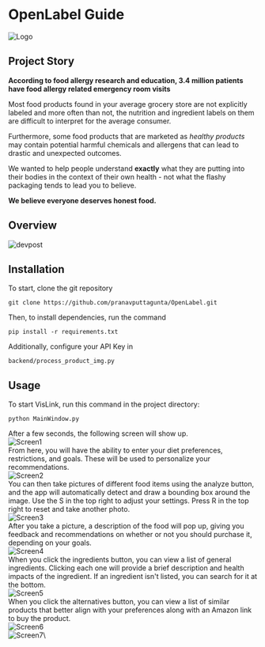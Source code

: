 # OpenLabel Guide
![Logo](/assets/logo.jpg)
## Project Story
**According to food allergy research and education, 3.4 million patients have food allergy related emergency room visits**

Most food products found in your average grocery store are not explicitly labeled and more often than not, the nutrition and ingredient labels on them are difficult to interpret for the average consumer. 

Furthermore, some food products that are marketed as _healthy products_ may contain potential harmful chemicals and allergens that can lead to drastic and unexpected outcomes.

We wanted to help people understand **exactly** what they are putting into their bodies in the context of their own health - not what the flashy packaging tends to lead you to believe.

**We believe everyone deserves honest food.**
## Overview
![devpost](https://devpost.com/software/openlabel)
## Installation
To start, clone the git repository
```
git clone https://github.com/pranavputtagunta/OpenLabel.git
```
Then, to install dependencies, run the command
```
pip install -r requirements.txt
```
Additionally, configure your API Key in 
```
backend/process_product_img.py
```
## Usage
To start VisLink, run this command in the project directory:
```
python MainWindow.py
```

After a few seconds, the following screen will show up.\
![Screen1](/assets/screen1.jpg)\
From here, you will have the ability to enter your diet preferences, restrictions, and goals. These will be used to personalize your recommendations.\
![Screen2](/assets/screen2.jpg)\
You can then take pictures of different food items using the analyze button, and the app will automatically detect and draw a bounding box around the image. Use the S in the top right to adjust your settings. Press R in the top right to reset and take another photo.\
![Screen3](/assets/screen3.jpg)\
After you take a picture, a description of the food will pop up, giving you feedback and recommendations on whether or not you should purchase it, depending on your goals.\
![Screen4](/assets/screen4.jpg)\
When you click the ingredients button, you can view a list of general ingredients. Clicking each one will provide a brief description and health impacts of the ingredient. If an ingredient isn't listed, you can search for it at the bottom.\
![Screen5](/assets/screen5.jpg)\
When you click the alternatives button, you can view a list of similar products that better align with your preferences along with an Amazon link to buy the product.\
![Screen6](/assets/screen6.jpg)\
![Screen7](/assets/screen7.jpg)\
